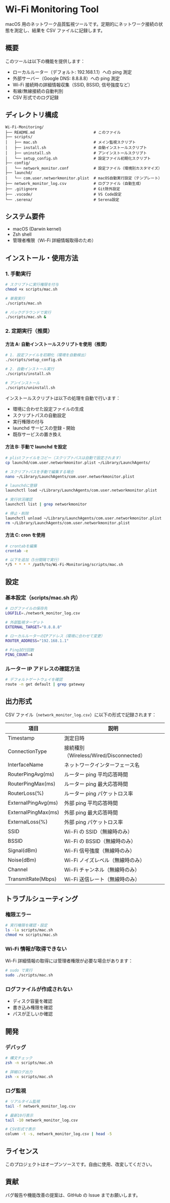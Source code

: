 # Wi-Fi Monitoring Tool

macOS 用のネットワーク品質監視ツールです。定期的にネットワーク接続の状態を測定し、結果を CSV ファイルに記録します。

## 概要

このツールは以下の機能を提供します：

- ローカルルーター（デフォルト: 192.168.1.1）への ping 測定
- 外部サーバー（Google DNS: 8.8.8.8）への ping 測定
- Wi-Fi 接続時の詳細情報収集（SSID, BSSID, 信号強度など）
- 有線/無線接続の自動判別
- CSV 形式でのログ記録

## ディレクトリ構成

```
Wi-Fi-Monitoring/
├── README.md                          # このファイル
├── scripts/
│   ├── mac.sh                         # メイン監視スクリプト
│   ├── install.sh                     # 自動インストールスクリプト
│   ├── uninstall.sh                   # アンインストールスクリプト
│   └── setup_config.sh                # 設定ファイル初期化スクリプト
├── config/
│   └── network_monitor.conf           # 設定ファイル（環境別カスタマイズ）
├── launchd/
│   └── com.user.networkmonitor.plist  # macOS自動実行設定（テンプレート）
├── network_monitor_log.csv            # ログファイル（自動生成）
├── .gitignore                         # Git除外設定
├── .vscode/                           # VS Code設定
└── .serena/                           # Serena設定
```

## システム要件

- macOS (Darwin kernel)
- Zsh shell
- 管理者権限（Wi-Fi 詳細情報取得のため）

## インストール・使用方法

### 1. 手動実行

```bash
# スクリプトに実行権限を付与
chmod +x scripts/mac.sh

# 単発実行
./scripts/mac.sh

# バックグラウンドで実行
./scripts/mac.sh &
```

### 2. 定期実行（推奨）

#### 方法 A: 自動インストールスクリプトを使用（推奨）

```bash
# 1. 設定ファイルを初期化（環境を自動検出）
./scripts/setup_config.sh

# 2. 自動インストール実行
./scripts/install.sh

# アンインストール
./scripts/uninstall.sh
```

インストールスクリプトは以下の処理を自動で行います：

- 環境に合わせた設定ファイルの生成
- スクリプトパスの自動設定
- 実行権限の付与
- launchd サービスの登録・開始
- 既存サービスの置き換え

#### 方法 B: 手動で launchd を設定

```bash
# plistファイルをコピー（スクリプトパスは自動で設定されます）
cp launchd/com.user.networkmonitor.plist ~/Library/LaunchAgents/

# スクリプトパスを手動で編集する場合
nano ~/Library/LaunchAgents/com.user.networkmonitor.plist

# launchdに登録
launchctl load ~/Library/LaunchAgents/com.user.networkmonitor.plist

# 実行状況確認
launchctl list | grep networkmonitor

# 停止・削除
launchctl unload ~/Library/LaunchAgents/com.user.networkmonitor.plist
rm ~/Library/LaunchAgents/com.user.networkmonitor.plist
```

#### 方法 C: cron を使用

```bash
# crontabを編集
crontab -e

# 以下を追加（5分間隔で実行）
*/5 * * * * /path/to/Wi-Fi-Monitoring/scripts/mac.sh
```

## 設定

### 基本設定（scripts/mac.sh 内）

```bash
# ログファイルの保存先
LOGFILE=./network_monitor_log.csv

# 外部監視ターゲット
EXTERNAL_TARGET="8.8.8.8"

# ローカルルーターのIPアドレス（環境に合わせて変更）
ROUTER_ADDRESS="192.168.1.1"

# Ping試行回数
PING_COUNT=4
```

### ルーター IP アドレスの確認方法

```bash
# デフォルトゲートウェイを確認
route -n get default | grep gateway
```

## 出力形式

CSV ファイル（`network_monitor_log.csv`）に以下の形式で記録されます：

| 項目                | 説明                                    |
| ------------------- | --------------------------------------- |
| Timestamp           | 測定日時                                |
| ConnectionType      | 接続種別（Wireless/Wired/Disconnected） |
| InterfaceName       | ネットワークインターフェース名          |
| RouterPingAvg(ms)   | ルーター ping 平均応答時間              |
| RouterPingMax(ms)   | ルーター ping 最大応答時間              |
| RouterLoss(%)       | ルーター ping パケットロス率            |
| ExternalPingAvg(ms) | 外部 ping 平均応答時間                  |
| ExternalPingMax(ms) | 外部 ping 最大応答時間                  |
| ExternalLoss(%)     | 外部 ping パケットロス率                |
| SSID                | Wi-Fi の SSID（無線時のみ）             |
| BSSID               | Wi-Fi の BSSID（無線時のみ）            |
| Signal(dBm)         | Wi-Fi 信号強度（無線時のみ）            |
| Noise(dBm)          | Wi-Fi ノイズレベル（無線時のみ）        |
| Channel             | Wi-Fi チャンネル（無線時のみ）          |
| TransmitRate(Mbps)  | Wi-Fi 送信レート（無線時のみ）          |

## トラブルシューティング

### 権限エラー

```bash
# 実行権限を確認・設定
ls -la scripts/mac.sh
chmod +x scripts/mac.sh
```

### Wi-Fi 情報が取得できない

Wi-Fi 詳細情報の取得には管理者権限が必要な場合があります：

```bash
# sudo で実行
sudo ./scripts/mac.sh
```

### ログファイルが作成されない

- ディスク容量を確認
- 書き込み権限を確認
- パスが正しいか確認

## 開発

### デバッグ

```bash
# 構文チェック
zsh -n scripts/mac.sh

# 詳細ログ出力
zsh -x scripts/mac.sh
```

### ログ監視

```bash
# リアルタイム監視
tail -f network_monitor_log.csv

# 最新10行表示
tail -10 network_monitor_log.csv

# CSV形式で表示
column -t -s, network_monitor_log.csv | head -5
```

## ライセンス

このプロジェクトはオープンソースです。自由に使用、改変してください。

## 貢献

バグ報告や機能改善の提案は、GitHub の Issue までお願いします。
